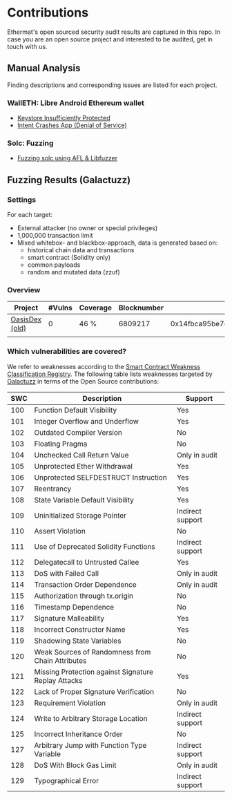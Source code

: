 # Contributions
Ethermat's open sourced security audit results are captured in this repo. In case you are an open source project and interested to be audited, get in touch with us.

## Manual Analysis
Finding descriptions and corresponding issues are listed for each project.

### WallETH: Libre Android Ethereum wallet
* [Keystore Insufficiently Protected](https://github.com/walleth/walleth/issues/319)
* [Intent Crashes App (Denial of Service)](https://github.com/walleth/walleth/issues/318)

### Solc: Fuzzing
* [Fuzzing solc using AFL & Libfuzzer](https://github.com/Ethermat/solc-fuzzing)

## Fuzzing Results (Galactuzz)

### Settings
For each target:
* External attacker (no owner or special privileges)
* 1,000,000 transaction limit
* Mixed whitebox- and blackbox-approach, data is generated based on:
  * historical chain data and transactions
  * smart contract (Solidity only)
  * common payloads
  * random and mutated data (zzuf)

### Overview
| Project  | #Vulns  | Coverage  |  Blocknumber | Address |
|---|---|---|---|---|
| [OasisDex (old)](https://github.com/Ethermat/contributions/tree/master/targets/oasisdex)  | 0  |  46 % | 6809217 | 0x14fbca95be7e99c15cc2996c6c9d841e54b79425 |
|  |   |   |  |  |  


### Which vulnerabilities are covered?
We refer to weaknesses according to the [Smart Contract Weakness Classification Registry](https://github.com/SmartContractSecurity/SWC-registry).
The following table lists weaknesses targeted by [Galactuzz](https://github.com/Ethermat/galactuzz) in terms of the Open Source contributions:

| SWC  | Description  | Support  |  
|---|---|---|
|100|	Function Default Visibility |Yes|
|101|	Integer Overflow and Underflow |Yes|
|102|	Outdated Compiler Version	|No|
|103|	Floating Pragma	|No|
|104|	Unchecked Call Return Value	| Only in audit|
|105|	Unprotected Ether Withdrawal	|Yes|
|106|	Unprotected SELFDESTRUCT Instruction	|Yes|
|107|	Reentrancy	|Yes|
|108|	State Variable Default Visibility	|Yes|
|109|	Uninitialized Storage Pointer	|Indirect support|
|110|	Assert Violation	|No|
|111|	Use of Deprecated Solidity Functions	|Indirect support|
|112|	Delegatecall to Untrusted Callee	|Yes|
|113|	DoS with Failed Call	|Only in audit|
|114|	Transaction Order Dependence	|Only in audit|
|115|	Authorization through tx.origin	|No|
|116|	Timestamp Dependence	|No|
|117|	Signature Malleability	|Yes|
|118|	Incorrect Constructor Name	|Yes|
|119|	Shadowing State Variables	|No|
|120|	Weak Sources of Randomness from Chain Attributes	|No|
|121|	Missing Protection against Signature Replay Attacks	|Yes|
|122|	Lack of Proper Signature Verification	|No|
|123|	Requirement Violation	|Only in audit|
|124|	Write to Arbitrary Storage Location	|Indirect support|
|125|	Incorrect Inheritance Order	|No|
|127|	Arbitrary Jump with Function Type Variable	|Indirect support|
|128|	DoS With Block Gas Limit	|Only in audit|
|129|	Typographical Error	|Indirect support|
